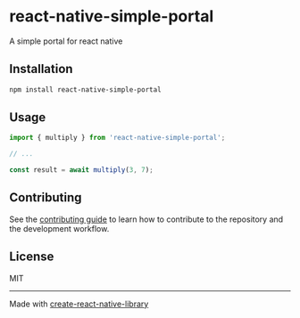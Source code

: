 # react-native-simple-portal

A simple portal for react native

## Installation

```sh
npm install react-native-simple-portal
```

## Usage

```js
import { multiply } from 'react-native-simple-portal';

// ...

const result = await multiply(3, 7);
```

## Contributing

See the [contributing guide](CONTRIBUTING.md) to learn how to contribute to the repository and the development workflow.

## License

MIT

---

Made with [create-react-native-library](https://github.com/callstack/react-native-builder-bob)
